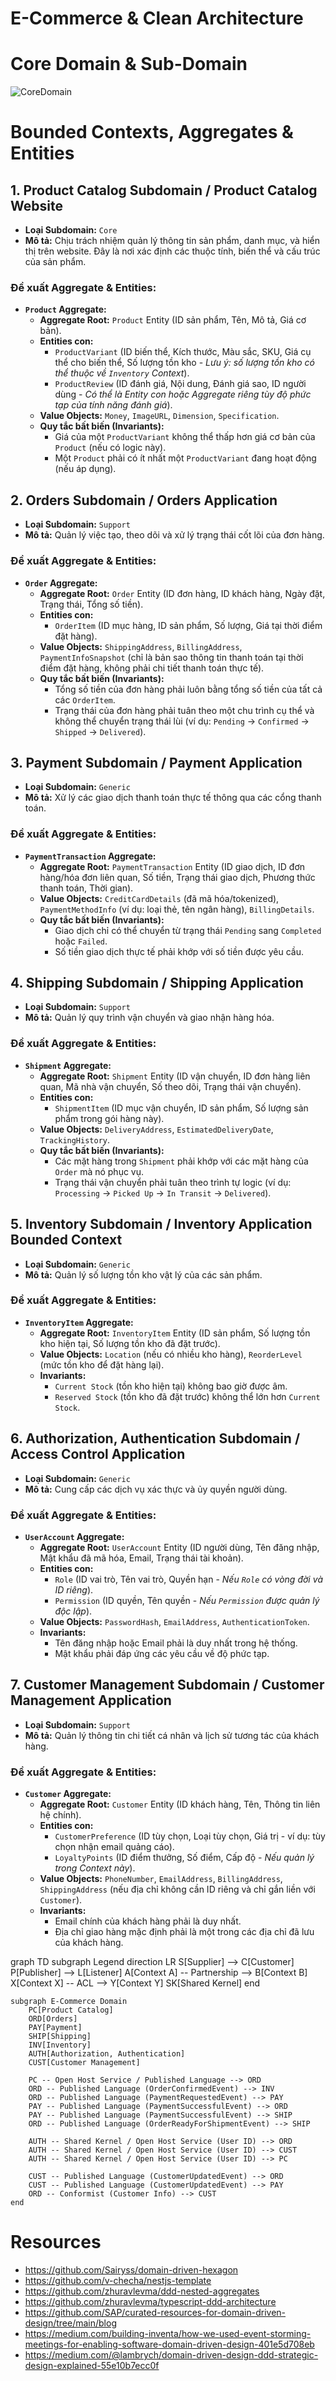 # E-Commerce & Clean Architecture


# Core Domain & Sub-Domain
![CoreDomain](./docs/core-domain.jpg)

# Bounded Contexts, Aggregates & Entities

## 1. Product Catalog Subdomain / Product Catalog Website

* **Loại Subdomain:** `Core`
* **Mô tả:** Chịu trách nhiệm quản lý thông tin sản phẩm, danh mục, và hiển thị trên website. Đây là nơi xác định các thuộc tính, biến thể và cấu trúc của sản phẩm.

### Đề xuất Aggregate & Entities:

* **`Product` Aggregate:**
    * **Aggregate Root:** `Product` Entity (ID sản phẩm, Tên, Mô tả, Giá cơ bản).
    * **Entities con:**
        * `ProductVariant` (ID biến thể, Kích thước, Màu sắc, SKU, Giá cụ thể cho biến thể, Số lượng tồn kho - *Lưu ý: số lượng tồn kho có thể thuộc về `Inventory` Context*).
        * `ProductReview` (ID đánh giá, Nội dung, Đánh giá sao, ID người dùng - *Có thể là Entity con hoặc Aggregate riêng tùy độ phức tạp của tính năng đánh giá*).
    * **Value Objects:** `Money`, `ImageURL`, `Dimension`, `Specification`.
    * **Quy tắc bất biến (Invariants):**
        * Giá của một `ProductVariant` không thể thấp hơn giá cơ bản của `Product` (nếu có logic này).
        * Một `Product` phải có ít nhất một `ProductVariant` đang hoạt động (nếu áp dụng).


## 2. Orders Subdomain / Orders Application

* **Loại Subdomain:** `Support`
* **Mô tả:** Quản lý việc tạo, theo dõi và xử lý trạng thái cốt lõi của đơn hàng.

### Đề xuất Aggregate & Entities:

* **`Order` Aggregate:**
    * **Aggregate Root:** `Order` Entity (ID đơn hàng, ID khách hàng, Ngày đặt, Trạng thái, Tổng số tiền).
    * **Entities con:**
        * `OrderItem` (ID mục hàng, ID sản phẩm, Số lượng, Giá tại thời điểm đặt hàng).
    * **Value Objects:** `ShippingAddress`, `BillingAddress`, `PaymentInfoSnapshot` (chỉ là bản sao thông tin thanh toán tại thời điểm đặt hàng, không phải chi tiết thanh toán thực tế).
    * **Quy tắc bất biến (Invariants):**
        * Tổng số tiền của đơn hàng phải luôn bằng tổng số tiền của tất cả các `OrderItem`.
        * Trạng thái của đơn hàng phải tuân theo một chu trình cụ thể và không thể chuyển trạng thái lùi (ví dụ: `Pending` -> `Confirmed` -> `Shipped` -> `Delivered`).

## 3. Payment Subdomain / Payment Application

* **Loại Subdomain:** `Generic`
* **Mô tả:** Xử lý các giao dịch thanh toán thực tế thông qua các cổng thanh toán.

### Đề xuất Aggregate & Entities:

* **`PaymentTransaction` Aggregate:**
    * **Aggregate Root:** `PaymentTransaction` Entity (ID giao dịch, ID đơn hàng/hóa đơn liên quan, Số tiền, Trạng thái giao dịch, Phương thức thanh toán, Thời gian).
    * **Value Objects:** `CreditCardDetails` (đã mã hóa/tokenized), `PaymentMethodInfo` (ví dụ: loại thẻ, tên ngân hàng), `BillingDetails`.
    * **Quy tắc bất biến (Invariants):**
        * Giao dịch chỉ có thể chuyển từ trạng thái `Pending` sang `Completed` hoặc `Failed`.
        * Số tiền giao dịch thực tế phải khớp với số tiền được yêu cầu.


## 4. Shipping Subdomain / Shipping Application

* **Loại Subdomain:** `Support`
* **Mô tả:** Quản lý quy trình vận chuyển và giao nhận hàng hóa.

### Đề xuất Aggregate & Entities:

* **`Shipment` Aggregate:**
    * **Aggregate Root:** `Shipment` Entity (ID vận chuyển, ID đơn hàng liên quan, Mã nhà vận chuyển, Số theo dõi, Trạng thái vận chuyển).
    * **Entities con:**
        * `ShipmentItem` (ID mục vận chuyển, ID sản phẩm, Số lượng sản phẩm trong gói hàng này).
    * **Value Objects:** `DeliveryAddress`, `EstimatedDeliveryDate`, `TrackingHistory`.
    * **Quy tắc bất biến (Invariants):**
        * Các mặt hàng trong `Shipment` phải khớp với các mặt hàng của `Order` mà nó phục vụ.
        * Trạng thái vận chuyển phải tuân theo trình tự logic (ví dụ: `Processing` -> `Picked Up` -> `In Transit` -> `Delivered`).


## 5. Inventory Subdomain / Inventory Application Bounded Context

* **Loại Subdomain:** `Generic`
* **Mô tả:** Quản lý số lượng tồn kho vật lý của các sản phẩm.

### Đề xuất Aggregate & Entities:

* **`InventoryItem` Aggregate:**
    * **Aggregate Root:** `InventoryItem` Entity (ID sản phẩm, Số lượng tồn kho hiện tại, Số lượng tồn kho đã đặt trước).
    * **Value Objects:** `Location` (nếu có nhiều kho hàng), `ReorderLevel` (mức tồn kho để đặt hàng lại).
    * **Invariants:**
        * `Current Stock` (tồn kho hiện tại) không bao giờ được âm.
        * `Reserved Stock` (tồn kho đã đặt trước) không thể lớn hơn `Current Stock`.

## 6. Authorization, Authentication Subdomain / Access Control Application

* **Loại Subdomain:** `Generic`
* **Mô tả:** Cung cấp các dịch vụ xác thực và ủy quyền người dùng.

### Đề xuất Aggregate & Entities:

* **`UserAccount` Aggregate:**
    * **Aggregate Root:** `UserAccount` Entity (ID người dùng, Tên đăng nhập, Mật khẩu đã mã hóa, Email, Trạng thái tài khoản).
    * **Entities con:**
        * `Role` (ID vai trò, Tên vai trò, Quyền hạn - *Nếu `Role` có vòng đời và ID riêng*).
        * `Permission` (ID quyền, Tên quyền - *Nếu `Permission` được quản lý độc lập*).
    * **Value Objects:** `PasswordHash`, `EmailAddress`, `AuthenticationToken`.
    * **Invariants:**
        * Tên đăng nhập hoặc Email phải là duy nhất trong hệ thống.
        * Mật khẩu phải đáp ứng các yêu cầu về độ phức tạp.

## 7. Customer Management Subdomain / Customer Management Application

* **Loại Subdomain:** `Support`
* **Mô tả:** Quản lý thông tin chi tiết cá nhân và lịch sử tương tác của khách hàng.

### Đề xuất Aggregate & Entities:

* **`Customer` Aggregate:**
    * **Aggregate Root:** `Customer` Entity (ID khách hàng, Tên, Thông tin liên hệ chính).
    * **Entities con:**
        * `CustomerPreference` (ID tùy chọn, Loại tùy chọn, Giá trị - ví dụ: tùy chọn nhận email quảng cáo).
        * `LoyaltyPoints` (ID điểm thưởng, Số điểm, Cấp độ - *Nếu quản lý trong Context này*).
    * **Value Objects:** `PhoneNumber`, `EmailAddress`, `BillingAddress`, `ShippingAddress` (nếu địa chỉ không cần ID riêng và chỉ gắn liền với `Customer`).
    * **Invariants:**
        * Email chính của khách hàng phải là duy nhất.
        * Địa chỉ giao hàng mặc định phải là một trong các địa chỉ đã lưu của khách hàng.


graph TD
    subgraph Legend
        direction LR
        S[Supplier] --> C[Customer]
        P[Publisher] --> L[Listener]
        A[Context A] -- Partnership --> B[Context B]
        X[Context X] -- ACL --> Y[Context Y]
        SK[Shared Kernel]
    end

    subgraph E-Commerce Domain
        PC[Product Catalog]
        ORD[Orders]
        PAY[Payment]
        SHIP[Shipping]
        INV[Inventory]
        AUTH[Authorization, Authentication]
        CUST[Customer Management]

        PC -- Open Host Service / Published Language --> ORD
        ORD -- Published Language (OrderConfirmedEvent) --> INV
        ORD -- Published Language (PaymentRequestedEvent) --> PAY
        PAY -- Published Language (PaymentSuccessfulEvent) --> ORD
        PAY -- Published Language (PaymentSuccessfulEvent) --> SHIP
        ORD -- Published Language (OrderReadyForShipmentEvent) --> SHIP

        AUTH -- Shared Kernel / Open Host Service (User ID) --> ORD
        AUTH -- Shared Kernel / Open Host Service (User ID) --> CUST
        AUTH -- Shared Kernel / Open Host Service (User ID) --> PC

        CUST -- Published Language (CustomerUpdatedEvent) --> ORD
        CUST -- Published Language (CustomerUpdatedEvent) --> PAY
        ORD -- Conformist (Customer Info) --> CUST
    end


# Resources
- https://github.com/Sairyss/domain-driven-hexagon
- https://github.com/v-checha/nestjs-template
- https://github.com/zhuravlevma/ddd-nested-aggregates
- https://github.com/zhuravlevma/typescript-ddd-architecture
- https://github.com/SAP/curated-resources-for-domain-driven-design/tree/main/blog
- https://medium.com/building-inventa/how-we-used-event-storming-meetings-for-enabling-software-domain-driven-design-401e5d708eb
- https://medium.com/@lambrych/domain-driven-design-ddd-strategic-design-explained-55e10b7ecc0f

